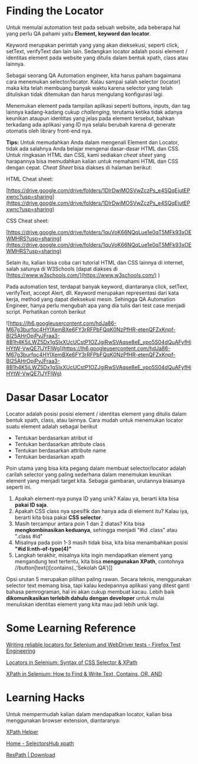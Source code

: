 # Finding the Locator

Untuk memulai automation test pada sebuah website, ada beberapa hal yang perlu QA pahami yaitu **Element, keyword dan locator**.

Keyword merupakan perintah yang yang akan dieksekusi, seperti click, setText, verifyText dan lain lain. Sedangkan locator adalah posisi element / identitas element pada website yang ditulis dalam bentuk xpath, class atau lainnya.

Sebagai seorang QA Automation engineer, kita harus paham bagaimana cara menemukan selector/locator. Kalau sampai salah selector (locator) maka kita telah membuang banyak waktu karena selector yang telah dituliskan tidak ditemukan dan harus mengulang konfigurasi lagi.

Menemukan element pada tampilan aplikasi seperti buttons, inputs, dan tag lainnya kadang-kadang cukup *challenging*, terutama ketika tidak adanya keunikan ataupun identitas yang jelas pada element tersebut, bahkan terkadang ada aplikasi yang ID nya selalu berubah karena di generate otomatis oleh library front-end nya.

**Tips:** Untuk memudahkan Anda dalam mengenali Element dan Locator, tidak ada salahnya Anda belajar mengenai dasar-dasar HTML dan CSS. Untuk ringkasan HTML dan CSS, kami sediakan *cheat sheet* yang harapannya bisa memudahkan kalian untuk memahami HTML dan CSS dengan cepat. *Cheat Sheet* bisa diakses di halaman berikut:

HTML Cheat sheet:

[https://drive.google.com/drive/folders/1DlrDwiMOSVwZczPs_e4SQqEjutEPxwnc?usp=sharing](https://drive.google.com/drive/folders/1DlrDwiMOSVwZczPs_e4SQqEjutEPxwnc?usp=sharing)

CSS Cheat sheet:

[https://drive.google.com/drive/folders/1quVoK66NQqLue1e0qT5MFk93xOEWMHRS?usp=sharing](https://drive.google.com/drive/folders/1quVoK66NQqLue1e0qT5MFk93xOEWMHRS?usp=sharing)

Selain itu, kalian bisa coba cari tutorial HTML dan CSS lainnya di internet, salah satunya di W3Schools (dapat diakses di [https://www.w3schools.com/](https://www.w3schools.com/) )

Pada automation test, terdapat banyak keyword, diantaranya click, setText, verifyText, accept Alert, dll. Keyword merupakan representasi dari kata kerja, method yang dapat dieksekusi mesin. Sehingga QA Automation Engineer, hanya perlu mengubah apa yang dia tulis dari test case menjadi script. Perhatikan contoh berikut

![https://lh6.googleusercontent.com/hdJa86-M67g3burfpc4HYlXemBXe6FY3rRFPbFQqK0NzPfHR-etenQFZxKnpf-BI25AHrOpjPvJFraa3-8B1h4K5iLWZ5Dx1gSIxXUcUCstP1OZJgiRwSVAqse8eE_ypo5S04dQuAFyfHiHYtW-VwQE7lJYFlWg](https://lh6.googleusercontent.com/hdJa86-M67g3burfpc4HYlXemBXe6FY3rRFPbFQqK0NzPfHR-etenQFZxKnpf-BI25AHrOpjPvJFraa3-8B1h4K5iLWZ5Dx1gSIxXUcUCstP1OZJgiRwSVAqse8eE_ypo5S04dQuAFyfHiHYtW-VwQE7lJYFlWg)

# **Dasar Dasar Locator**

Locator adalah posisi posisi element / identitas element yang ditulis dalam bentuk xpath, class, atau lainnya. Cara mudah untuk menemukan locator suatu element adalah sebagai berikut

- Tentukan berdasarkan atribut id
- Tentukan berdasarkan attribute class
- Tentukan berdasarkan attribute name
- Tentukan berdasarkan xpath

Poin utama yang bisa kita pegang dalam membuat selector/locator adalah carilah selector yang paling sederhana dalam menemukan keunikan element yang menjadi target kita. Sebagai gambaran, urutannya biasanya seperti ini.

1. Apakah element-nya punya ID yang unik? Kalau ya, berarti kita bisa **pakai ID saja**.
2. Apakah CSS class nya spesifik dan hanya ada di element itu? Kalau iya, berarti kita bisa pakai **CSS selector**.
3. Masih tercampur antara poin 1 dan 2 diatas? Kita bisa **mengkombinasikan keduanya**, sehingga menjadi "#id .class" atau ".class #id"
4. Misalnya pada poin 1-3 masih tidak bisa, kita bisa menambahkan posisi **"#id li:nth-of-type(4)"**
5. Langkah terakhir, misalnya kita ingin mendapatkan element yang mengandung text tertentu, kita bisa **menggunakan XPath**, contohnya //button[text()[contains(.,'Sekolah QA')]]

Opsi urutan 5 merupakan pilihan paling rawan. Secara teknis, menggunakan selector text memang bisa, tapi kalau kedepannya aplikasi yang ditest ganti bahasa pemrograman, hal ini akan cukup membuat kacau. Lebih baik **dikomunikasikan terlebih dahulu dengan developer** untuk mulai menuliskan identitas element yang kita mau jadi lebih unik lagi.

# Some Learning Reference

[Writing reliable locators for Selenium and WebDriver tests - Firefox Test Engineering](https://blog.mozilla.org/fxtesteng/2013/09/26/writing-reliable-locators-for-selenium-and-webdriver-tests/)

[Locators in Selenium: Syntax of CSS Selector & XPath](https://www.guru99.com/locators-in-selenium-ide.html)

[XPath in Selenium: How to Find & Write Text, Contains, OR, AND](https://www.guru99.com/xpath-selenium.html)

# Learning Hacks

Untuk mempermudah kalian dalam mendapatkan locator, kalian bisa menggunakan browser extension, diantaranya:

[XPath Helper](https://chrome.google.com/webstore/detail/xpath-helper/hgimnogjllphhhkhlmebbmlgjoejdpjl?hl=en)

[Home - SelectorsHub xpath](https://selectorshub.com/)

[RexPath | Download](https://chrome-stats.com/d/njimgijjclonaibjnmkogbolonkdpfai/download)